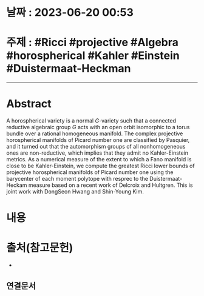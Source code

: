 # 날짜 : 2023-06-20 00:53

# 주제 : #Ricci #projective #Algebra #horospherical #Kahler #Einstein #Duistermaat-Heckman 
---
# Abstract
A horospherical variety is a normal $G$-variety such that a connected reductive algebraic group $G$ acts with an open orbit isomorphic to a torus bundle over a rational homogeneous manifold. The complex projective horospherical manifolds of Picard number one are classified by Pasquier, and it turned out that the automorphism groups of all nonhomogeneous ones are non-reductive, which implies that they admit no Kahler-Einstein metrics. As a numerical measure of the extent to which a Fano manifold is close to be Kahler-Einstein, we compute the greatest Ricci lower bounds of projective horospherical manifolds of Picard number one using the barycenter of each moment polytope with resprec to the Duistermaat-Heckam measure based on a recent work of Delcroix and Hultgren. This is joint work with DongSeon Hwang and Shin-Young Kim.
# 내용
>
# 출처(참고문헌)
-

## 연결문서
